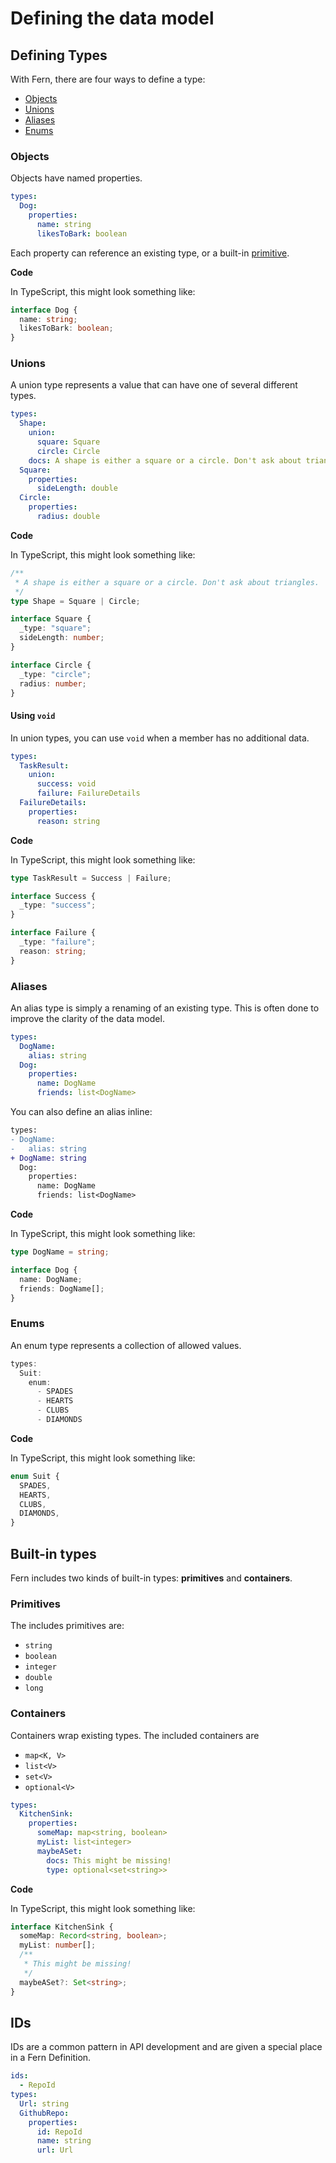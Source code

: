 # Defining the data model

## Defining Types

With Fern, there are four ways to define a type:

- [Objects](#objects)
- [Unions](#objects)
- [Aliases](#aliases)
- [Enums](#enums)

### Objects

Objects have named properties.

```yaml
types:
  Dog:
    properties:
      name: string
      likesToBark: boolean
```

Each property can reference an existing type, or a built-in [primitive](#primitives).

**Code**

In TypeScript, this might look something like:

```ts
interface Dog {
  name: string;
  likesToBark: boolean;
}
```

### Unions

A union type represents a value that can have one of several different types.

```yaml
types:
  Shape:
    union:
      square: Square
      circle: Circle
    docs: A shape is either a square or a circle. Don't ask about triangles.
  Square:
    properties:
      sideLength: double
  Circle:
    properties:
      radius: double
```

**Code**

In TypeScript, this might look something like:

```ts
/**
 * A shape is either a square or a circle. Don't ask about triangles.
 */
type Shape = Square | Circle;

interface Square {
  _type: "square";
  sideLength: number;
}

interface Circle {
  _type: "circle";
  radius: number;
}
```

#### Using `void`

In union types, you can use `void` when a member has no additional data.

```yaml
types:
  TaskResult:
    union:
      success: void
      failure: FailureDetails
  FailureDetails:
    properties:
      reason: string
```

**Code**

In TypeScript, this might look something like:

```ts
type TaskResult = Success | Failure;

interface Success {
  _type: "success";
}

interface Failure {
  _type: "failure";
  reason: string;
}
```

### Aliases

An alias type is simply a renaming of an existing type. This is often done to improve the clarity of the data model.

```yaml
types:
  DogName:
    alias: string
  Dog:
    properties:
      name: DogName
      friends: list<DogName>
```

You can also define an alias inline:

```diff diff-highlight
types:
- DogName:
-   alias: string
+ DogName: string
  Dog:
    properties:
      name: DogName
      friends: list<DogName>
```

**Code**

In TypeScript, this might look something like:

```ts
type DogName = string;

interface Dog {
  name: DogName;
  friends: DogName[];
}
```

### Enums

An enum type represents a collection of allowed values.

```ts
types:
  Suit:
    enum:
      - SPADES
      - HEARTS
      - CLUBS
      - DIAMONDS
```

**Code**

In TypeScript, this might look something like:

```ts
enum Suit {
  SPADES,
  HEARTS,
  CLUBS,
  DIAMONDS,
}
```

## Built-in types

Fern includes two kinds of built-in types: **primitives** and **containers**.

### Primitives

The includes primitives are:

- `string`
- `boolean`
- `integer`
- `double`
- `long`

### Containers

Containers wrap existing types. The included containers are

- `map<K, V>`
- `list<V>`
- `set<V>`
- `optional<V>`

```yml
types:
  KitchenSink:
    properties:
      someMap: map<string, boolean>
      myList: list<integer>
      maybeASet:
        docs: This might be missing!
        type: optional<set<string>>
```

**Code**

In TypeScript, this might look something like:

```ts
interface KitchenSink {
  someMap: Record<string, boolean>;
  myList: number[];
  /**
   * This might be missing!
   */
  maybeASet?: Set<string>;
}
```

## IDs

IDs are a common pattern in API development and are given a special place in a Fern Definition.

```yaml
ids:
  - RepoId
types:
  Url: string
  GithubRepo:
    properties:
      id: RepoId
      name: string
      url: Url
```
